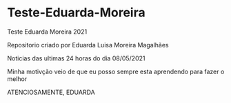 # Teste-Eduarda-Moreira
Teste Eduarda Moreira 2021

Repositorio criado por Eduarda Luisa Moreira Magalhães

Noticias  das ultimas 24 horas do dia 08/05/2021

Minha motivção veio de que eu posso sempre esta aprendendo para fazer o melhor

ATENCIOSAMENTE, EDUARDA
